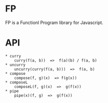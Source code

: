 # FP 
FP is a Functionl Program library for Javascript.

# API    
    * curry
        curry(f(a, b))  =>  f(a)(b) / f(a, b)
    * uncurry
        uncurry(curry(f(a, b)))  =>  f(a, b)
    * compose 
        compose(f, g)(x)  => f(g(x))
    * composeL
        composeL(f, g)(x)  =>  g(f(x))
    * pipe
        pipe(x)(f, g)  =>  g(f(x))